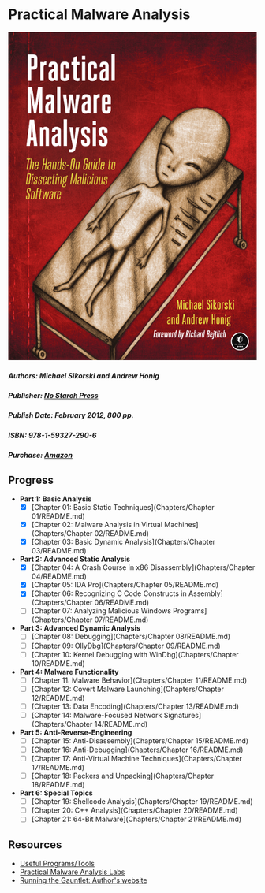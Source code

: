 # Practical Malware Analysis
![Practical Malware Analysis cover](./Images/practical_malware_analysis_cover.png)
##### Authors: Michael Sikorski and Andrew Honig
##### Publisher: [No Starch Press](https://www.nostarch.com/malware)
##### Publish Date: February 2012, 800 pp.
##### ISBN: 978-1-59327-290-6
##### Purchase: [Amazon](https://www.amazon.com/dp/1593272901/)

## Progress

- **Part 1: Basic Analysis**
  - [X] [Chapter 01: Basic Static Techniques](Chapters/Chapter 01/README.md)
  - [X] [Chapter 02: Malware Analysis in Virtual Machines](Chapters/Chapter 02/README.md)
  - [X] [Chapter 03: Basic Dynamic Analysis](Chapters/Chapter 03/README.md)
- **Part 2: Advanced Static Analysis**
  - [X] [Chapter 04: A Crash Course in x86 Disassembly](Chapters/Chapter 04/README.md)
  - [X] [Chapter 05: IDA Pro](Chapters/Chapter 05/README.md)
  - [X] [Chapter 06: Recognizing C Code Constructs in Assembly](Chapters/Chapter 06/README.md)
  - [ ] [Chapter 07: Analyzing Malicious Windows Programs](Chapters/Chapter 07/README.md)
- **Part 3: Advanced Dynamic Analysis**
  - [ ] [Chapter 08: Debugging](Chapters/Chapter 08/README.md)
  - [ ] [Chapter 09: OllyDbg](Chapters/Chapter 09/README.md)
  - [ ] [Chapter 10: Kernel Debugging with WinDbg](Chapters/Chapter 10/README.md)
- **Part 4: Malware Functionality**
  - [ ] [Chapter 11: Malware Behavior](Chapters/Chapter 11/README.md)
  - [ ] [Chapter 12: Covert Malware Launching](Chapters/Chapter 12/README.md)
  - [ ] [Chapter 13: Data Encoding](Chapters/Chapter 13/README.md)
  - [ ] [Chapter 14: Malware-Focused Network Signatures](Chapters/Chapter 14/README.md)
- **Part 5: Anti-Reverse-Engineering**
  - [ ] [Chapter 15: Anti-Disassembly](Chapters/Chapter 15/README.md)
  - [ ] [Chapter 16: Anti-Debugging](Chapters/Chapter 16/README.md)
  - [ ] [Chapter 17: Anti-Virtual Machine Techniques](Chapters/Chapter 17/README.md)
  - [ ] [Chapter 18: Packers and Unpacking](Chapters/Chapter 18/README.md)
- **Part 6: Special Topics**
  - [ ] [Chapter 19: Shellcode Analysis](Chapters/Chapter 19/README.md)
  - [ ] [Chapter 20: C++ Analysis](Chapters/Chapter 20/README.md)
  - [ ] [Chapter 21: 64-Bit Malware](Chapters/Chapter 21/README.md)

## Resources
  - [Useful Programs/Tools](Resources/Tools)
  - [Practical Malware Analysis Labs](Resources/Labs)
  - [Running the Gauntlet: Author's website](http://practicalmalwareanalysis.com/)
